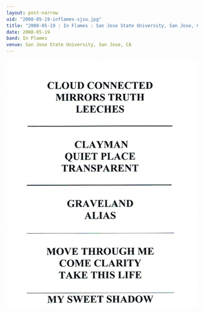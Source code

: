 ```yaml
---
layout: post-narrow
uid: "2008-05-19-inflames-sjsu.jpg"
title: "2008-05-19 : In Flames : San Jose State University, San Jose, CA"
date: 2008-05-19
band: In Flames
venue: San Jose State University, San Jose, CA
---
```


<div class="showcase">
  <img src="/img/2008/05/20080519-InFlames-SJSU.jpg" alt="2008-05-19-inflames-sjsu.jpg">
</div>
